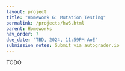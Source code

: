 ```yaml
---
layout: project
title: "Homework 6: Mutation Testing"
permalink: /projects/hw6.html
parent: Homeworks
nav_order: 7
due_date: "TBD, 2024, 11:59PM AoE"
submission_notes: Submit via autograder.io
---
```


TODO